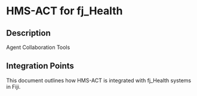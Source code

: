 # HMS-ACT for fj_Health

## Description

Agent Collaboration Tools

## Integration Points

This document outlines how HMS-ACT is integrated with fj_Health systems in Fiji.
